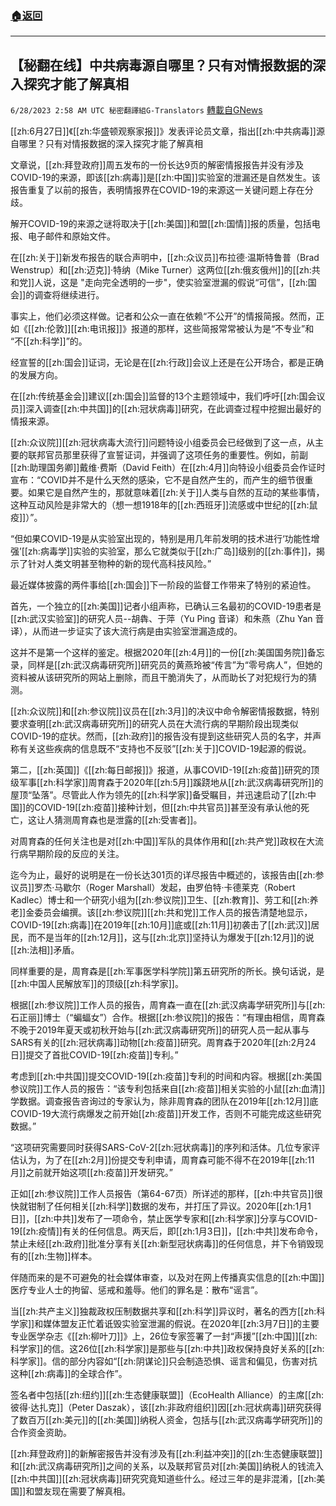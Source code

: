 ###  [:house:返回](README.md)
---


## 【秘翻在线】中共病毒源自哪里？只有对情报数据的深入探究才能了解真相
`6/28/2023 2:58 AM UTC 秘密翻譯組G-Translators` [轉載自GNews](https://gnews.org/articles/1418587)

[[zh:6月27日]]《[[zh:华盛顿观察家报]]》发表评论员文章，指出[[zh:中共病毒]]源自哪里？只有对情报数据的深入探究才能了解真相

文章说，[[zh:拜登政府]]周五发布的一份长达9页的解密情报报告并没有涉及COVID-19的来源，即该[[zh:病毒]]是[[zh:中国]]实验室的泄漏还是自然发生。该报告重复了以前的报告，表明情报界在COVID-19的来源这一关键问题上存在分歧。

解开COVID-19的来源之谜将取决于[[zh:美国]]和盟[[zh:国情]]报的质量，包括电报、电子邮件和原始文件。

在[[zh:关于]]新发布报告的联合声明中，[[zh:众议员]]布拉德·温斯特鲁普（Brad Wenstrup）和[[zh:迈克]]·特纳（Mike Turner）这两位[[zh:俄亥俄州]]的[[zh:共和党]]人说，这是 "走向完全透明的一步"，使实验室泄漏的假说“可信”，[[zh:国会]]的调查将继续进行。

事实上，他们必须这样做。记者和公众一直在依赖“不公开”的情报简报。然而，正如《[[zh:伦敦]][[zh:电讯报]]》报道的那样，这些简报常常被认为是“不专业”和 “不[[zh:科学]]”的。

经宣誓的[[zh:国会]]证词，无论是在[[zh:行政]]会议上还是在公开场合，都是正确的发展方向。

在[[zh:传统基金会]]建议[[zh:国会]]监督的13个主题领域中，我们呼吁[[zh:国会议员]]深入调查[[zh:中共国]]的[[zh:冠状病毒]]研究，在此调查过程中挖掘出最好的情报来源。

[[zh:众议院]][[zh:冠状病毒大流行]]问题特设小组委员会已经做到了这一点，从主要的联邦官员那里获得了宣誓证词，并强调了这项任务的重要性。例如，前副[[zh:助理国务卿]]戴维·费斯（David Feith）在[[zh:4月]]向特设小组委员会作证时宣布：“COVID并不是什么天然的感染，它不是自然产生的，而产生的细节很重要。如果它是自然产生的，那就意味着[[zh:关于]]人类与自然的互动的某些事情，这种互动风险是非常大的（想一想1918年的[[zh:西班牙]]流感或中世纪的[[zh:鼠疫]]）”。

“但如果COVID-19是从实验室出现的，特别是用几年前发明的技术进行‘功能性增强’[[zh:病毒学]]实验的实验室，那么它就类似于[[zh:广岛]]级别的[[zh:事件]]，揭示了针对人类文明甚至物种的新的现代高科技风险。”

最近媒体披露的两件事给[[zh:国会]]下一阶段的监督工作带来了特别的紧迫性。

首先，一个独立的[[zh:美国]]记者小组声称，已确认三名最初的COVID-19患者是[[zh:武汉实验室]]的研究人员\--胡犇、于萍（Yu Ping 音译）和朱燕（Zhu Yan 音译），从而进一步证实了该大流行病是由实验室泄漏造成的。

这并不是第一个这样的鉴定。根据2020年[[zh:4月]]的一份[[zh:美国国务院]]备忘录，同样是[[zh:武汉病毒研究所]]研究员的黄燕玲被“传言”为“零号病人”，但她的资料被从该研究所的网站上删除，而且干脆消失了，从而助长了对犯规行为的猜测。

[[zh:众议院]]和[[zh:参议院]]议员在[[zh:3月]]的决议中命令解密情报数据，特别要求查明[[zh:武汉病毒研究所]]的研究人员在大流行病的早期阶段出现类似COVID-19的症状。然而，[[zh:政府]]的报告没有提到这些研究人员的名字，并声称有关这些疾病的信息既不“支持也不反驳”[[zh:关于]]COVID-19起源的假说。

第二，[[zh:英国]]《[[zh:每日邮报]]》报道，从事COVID-19[[zh:疫苗]]研究的顶级军事[[zh:科学家]]周育森于2020年[[zh:5月]]蹊跷地从[[zh:武汉病毒研究所]]的屋顶“坠落”。尽管此人作为领先的[[zh:科学家]]备受瞩目，并迅速启动了[[zh:中国]]的COVID-19[[zh:疫苗]]接种计划，但[[zh:中共官员]]甚至没有承认他的死亡，这让人猜测周育森也是泄露的[[zh:受害者]]。

对周育森的任何关注也是对[[zh:中国]]军队的具体作用和[[zh:共产党]]政权在大流行病早期阶段的反应的关注。

迄今为止，最好的说明是在一份长达301页的详尽报告中概述的，该报告由[[zh:参议员]]罗杰·马歇尔（Roger Marshall）发起，由罗伯特·卡德莱克（Robert Kadlec）博士和一个研究小组为[[zh:参议院]]卫生、[[zh:教育]]、劳工和[[zh:养老]]金委员会编撰。该[[zh:参议院]][[zh:共和党]]工作人员的报告清楚地显示，COVID-19[[zh:病毒]]在2019年[[zh:10月]]底或[[zh:11月]]初袭击了[[zh:武汉]]居民，而不是当年的[[zh:12月]]，这与[[zh:北京]]坚持认为爆发于[[zh:12月]]的说[[zh:法相]]矛盾。

同样重要的是，周育森是[[zh:军事医学科学院]]第五研究所的所长。换句话说，是[[zh:中国人民解放军]]的顶级[[zh:科学家]]。

根据[[zh:参议院]]工作人员的报告，周育森一直在[[zh:武汉病毒学研究所]]与[[zh:石正丽]]博士（“蝙蝠女”）合作。根据[[zh:参议院]]的报告：“有理由相信，周育森不晚于2019年夏天或初秋开始与[[zh:武汉病毒研究所]]的研究人员一起从事与SARS有关的[[zh:冠状病毒]]动物[[zh:疫苗]]研究。周育森于2020年[[zh:2月24日]]提交了首批COVID-19[[zh:疫苗]]专利。”

考虑到[[zh:中共国]]提交COVID-19[[zh:疫苗]]专利的时间和内容。根据[[zh:美国参议院]]工作人员的报告：“该专利包括来自[[zh:疫苗]]相关实验的小鼠[[zh:血清]]学数据。调查报告咨询过的专家认为，除非周育森的团队在2019年[[zh:12月]]底COVID-19大流行病爆发之前开始[[zh:疫苗]]开发工作，否则不可能完成这些研究数据。”

“这项研究需要同时获得SARS-CoV-2[[zh:冠状病毒]]的序列和活体。几位专家评估认为，为了在[[zh:2月]]份提交专利申请，周育森可能不得不在2019年[[zh:11月]]之前就开始这项[[zh:疫苗]]开发研究。”

正如[[zh:参议院]]工作人员报告（第64-67页）所详述的那样，[[zh:中共官员]]很快就钳制了任何相关[[zh:科学]]数据的发布，并打压了异议。2020年[[zh:1月1日]]，[[zh:中共]]发布了一项命令，禁止医学专家和[[zh:科学家]]分享与COVID-19[[zh:疫情]]有关的任何信息。两天后，即[[zh:1月3日]]，[[zh:中共]]发布命令，禁止未经[[zh:政府]]批准分享有关[[zh:新型冠状病毒]]的任何信息，并下令销毁现有的[[zh:生物]]样本。

伴随而来的是不可避免的社会媒体审查，以及对在网上传播真实信息的[[zh:中国]]医疗专业人士的拘留、惩戒和羞辱。他们的罪名是：散布“谣言”。

当[[zh:共产主义]]独裁政权压制数据共享和[[zh:科学]]异议时，著名的西方[[zh:科学家]]和媒体盟友正忙着诋毁实验室泄漏的假说。在2020年[[zh:3月7日]]的主要专业医学杂志《[[zh:柳叶刀]]》上，26位专家签署了一封“声援”[[zh:中国]][[zh:科学家]]的信。这26位[[zh:科学家]]是那些与[[zh:中共]]政权保持良好关系的[[zh:科学家]]。信的部分内容如“[[zh:阴谋论]]只会制造恐惧、谣言和偏见，伤害对抗这种[[zh:病毒]]的全球合作”。

签名者中包括[[zh:纽约]][[zh:生态健康联盟]]（EcoHealth Alliance）的主席[[zh:彼得·达扎克]]（Peter Daszak），该[[zh:非政府组织]]因[[zh:冠状病毒]]研究获得了数百万[[zh:美元]]的[[zh:美国]]纳税人资金，包括与[[zh:武汉病毒学研究所]]的合作资金资助。

[[zh:拜登政府]]的新解密报告并没有涉及有[[zh:利益冲突]]的[[zh:生态健康联盟]]和[[zh:武汉病毒研究所]]之间的关系，以及联邦官员对[[zh:美国]]纳税人的钱流入[[zh:中共国]][[zh:冠状病毒]]研究究竟知道些什么。经过三年的是非混淆，[[zh:美国]]和盟友现在需要了解真相。
